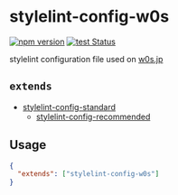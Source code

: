 # stylelint-config-w0s

[![npm version](https://badge.fury.io/js/stylelint-config-w0s.svg)](https://badge.fury.io/js/stylelint-config-w0s)
[![test Status](https://github.com/SaekiTominaga/stylelint-config-w0s/actions/workflows/test.yml/badge.svg)](https://github.com/SaekiTominaga/stylelint-config-w0s/actions/workflows/test.yml)

stylelint configuration file used on [w0s.jp](https://w0s.jp/)

## `extends`

- [stylelint-config-standard](https://github.com/stylelint/stylelint-config-standard)
  - [stylelint-config-recommended](https://github.com/stylelint/stylelint-config-recommended)

## Usage

```json
{
  "extends": ["stylelint-config-w0s"]
}
```

